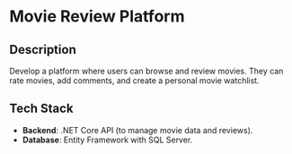 # Movie Review Platform

## Description 
Develop a platform where users can browse and review movies. They can rate movies, add comments, and create a personal movie watchlist.

## Tech Stack
- **Backend**: .NET Core API (to manage movie data and reviews).
- **Database**: Entity Framework with SQL Server.